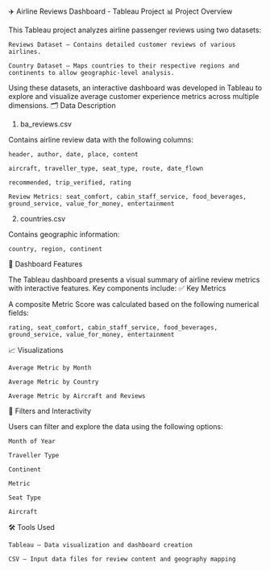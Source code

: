 ✈️ Airline Reviews Dashboard - Tableau Project
📊 Project Overview

This Tableau project analyzes airline passenger reviews using two datasets:

    Reviews Dataset – Contains detailed customer reviews of various airlines.

    Country Dataset – Maps countries to their respective regions and continents to allow geographic-level analysis.

Using these datasets, an interactive dashboard was developed in Tableau to explore and visualize average customer experience metrics across multiple dimensions.
🗂️ Data Description
1. ba_reviews.csv

Contains airline review data with the following columns:

    header, author, date, place, content

    aircraft, traveller_type, seat_type, route, date_flown

    recommended, trip_verified, rating

    Review Metrics: seat_comfort, cabin_staff_service, food_beverages, ground_service, value_for_money, entertainment

2. countries.csv

Contains geographic information:

    country, region, continent

📌 Dashboard Features

The Tableau dashboard presents a visual summary of airline review metrics with interactive features. Key components include:
✅ Key Metrics

A composite Metric Score was calculated based on the following numerical fields:

    rating, seat_comfort, cabin_staff_service, food_beverages, ground_service, value_for_money, entertainment

📈 Visualizations

    Average Metric by Month

    Average Metric by Country

    Average Metric by Aircraft and Reviews

🧩 Filters and Interactivity

Users can filter and explore the data using the following options:

    Month of Year

    Traveller Type

    Continent

    Metric

    Seat Type

    Aircraft

🛠️ Tools Used

    Tableau – Data visualization and dashboard creation

    CSV – Input data files for review content and geography mapping
